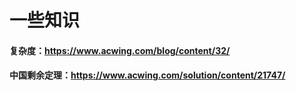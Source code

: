 # 一些知识

#### 复杂度：https://www.acwing.com/blog/content/32/
#### 中国剩余定理：https://www.acwing.com/solution/content/21747/
